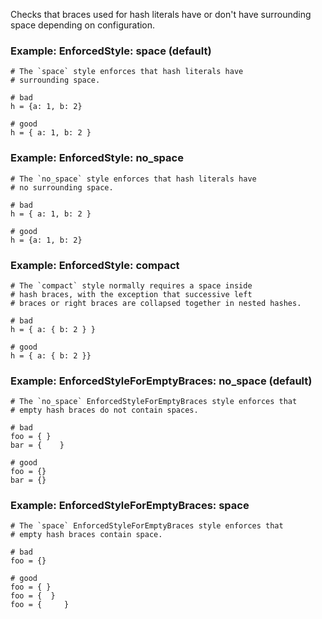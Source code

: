 Checks that braces used for hash literals have or don't have
surrounding space depending on configuration.

### Example: EnforcedStyle: space (default)
    # The `space` style enforces that hash literals have
    # surrounding space.

    # bad
    h = {a: 1, b: 2}

    # good
    h = { a: 1, b: 2 }

### Example: EnforcedStyle: no_space
    # The `no_space` style enforces that hash literals have
    # no surrounding space.

    # bad
    h = { a: 1, b: 2 }

    # good
    h = {a: 1, b: 2}

### Example: EnforcedStyle: compact
    # The `compact` style normally requires a space inside
    # hash braces, with the exception that successive left
    # braces or right braces are collapsed together in nested hashes.

    # bad
    h = { a: { b: 2 } }

    # good
    h = { a: { b: 2 }}


### Example: EnforcedStyleForEmptyBraces: no_space (default)
    # The `no_space` EnforcedStyleForEmptyBraces style enforces that
    # empty hash braces do not contain spaces.

    # bad
    foo = { }
    bar = {    }

    # good
    foo = {}
    bar = {}

### Example: EnforcedStyleForEmptyBraces: space
    # The `space` EnforcedStyleForEmptyBraces style enforces that
    # empty hash braces contain space.

    # bad
    foo = {}

    # good
    foo = { }
    foo = {  }
    foo = {     }
